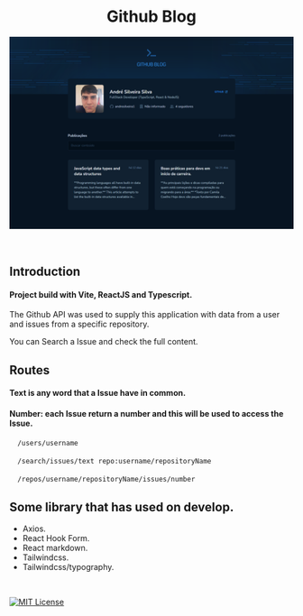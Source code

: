 <h1 align="center">Github Blog</h1>

![preview](./.github/preview.png)

<br>

## Introduction

#### Project build with Vite, ReactJS and Typescript.

<p>The Github API was used to supply this application with data from a user and issues from a specific repository.</p>

<p>You can Search a Issue and check the full content.</p>

## Routes

#### Text is any word that a Issue have in common.
#### Number: each Issue return a number and this will be used to access the Issue.

```http
  /users/username

  /search/issues/text repo:username/repositoryName

  /repos/username/repositoryName/issues/number
```

## Some library that has used on develop.

- Axios.
- React Hook Form.
- React markdown.
- Tailwindcss.
- Tailwindcss/typography.

<br>

[![MIT License](https://img.shields.io/badge/License-MIT-green.svg)](https://choosealicense.com/licenses/mit/)
